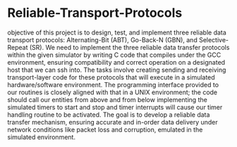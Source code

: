 # Reliable-Transport-Protocols
objective of this project is to design, test, and implement three reliable data transport protocols: Alternating-Bit (ABT), Go-Back-N (GBN), and Selective-Repeat (SR). We need to implement the three reliable data transfer protocols within the given simulator by writing C code that compiles under the GCC environment, ensuring compatibility and correct operation on a designated host that we can ssh into. The tasks involve creating sending and receiving transport-layer code for these protocols that will execute in a simulated hardware/software environment. The programming interface provided to our routines is closely aligned with that in a UNIX environment; the code should call our entities from above and from below implementing the simulated timers to start and stop and timer interrupts will cause our timer handling routine to be activated. The goal is to develop a reliable data transfer mechanism, ensuring accurate and in-order data delivery under network conditions like packet loss and corruption, emulated in the simulated environment.
